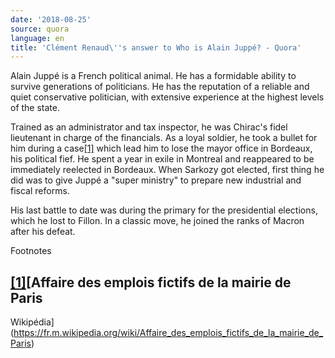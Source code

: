 ```yaml
---
date: '2018-08-25'
source: quora
language: en
title: 'Clément Renaud\''s answer to Who is Alain Juppé? - Quora'
---
```


Alain Juppé is a French political animal. He has a formidable ability to
survive generations of politicians. He has the reputation of a reliable
and quiet conservative politician, with extensive experience at the
highest levels of the state.

Trained as an administrator and tax inspector, he was Chirac's fidel
lieutenant in charge of the financials. As a loyal soldier, he took a
bullet for him during a case[\[1\]](#LBMUn) which lead him to lose the
mayor office in Bordeaux, his political fief. He spent a year in exile
in Montreal and reappeared to be immediately reelected in Bordeaux. When
Sarkozy got elected, first thing he did was to give Juppé a "super
ministry" to prepare new industrial and fiscal reforms.

His last battle to date was during the primary for the presidential
elections, which he lost to Fillon. In a classic move, he joined the
ranks of Macron after his defeat.

Footnotes

[\[1\]](#cite-LBMUn)[Affaire des emplois fictifs de la mairie de Paris
---
Wikipédia](https://fr.m.wikipedia.org/wiki/Affaire_des_emplois_fictifs_de_la_mairie_de_Paris)
